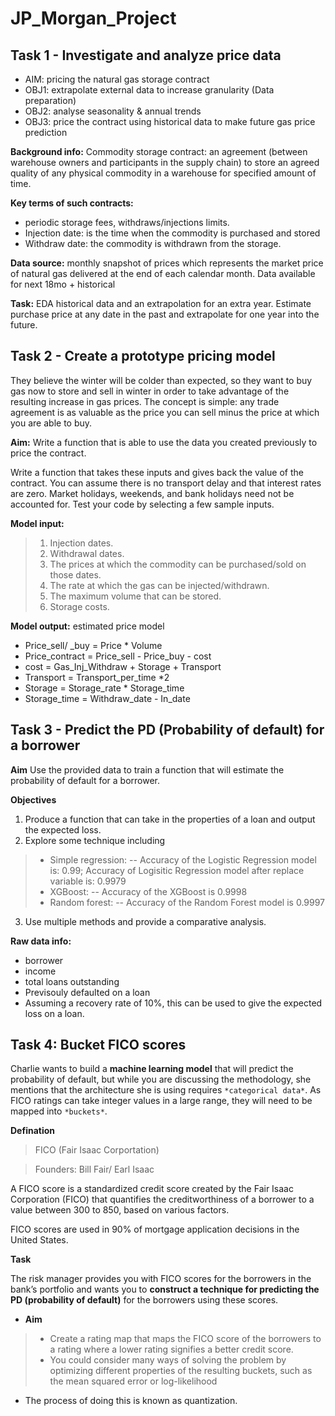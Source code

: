 # JP_Morgan_Project
## Task 1 - Investigate and analyze price data



* AIM: pricing the natural gas storage contract
* OBJ1: extrapolate external data to increase granularity (Data preparation)
* OBJ2: analyse seasonality & annual trends 
* OBJ3: price the contract using historical data to make future gas price prediction


**Background info:**
Commodity storage contract: an agreement (between warehouse owners and participants in the supply chain) to store an agreed quality of any physical commodity in a warehouse for specified amount of time.

**Key terms of such contracts:** 
*  periodic storage fees, withdraws/injections limits.
*  Injection date: is the time when the commodity is purchased and stored
*  Withdraw date: the commodity is withdrawn from the storage.

**Data source:** monthly snapshot of prices which represents the market price of natural gas delivered at the end of each calendar month.
Data available for next 18mo + historical

**Task:** EDA historical data and an extrapolation for an extra year.
Estimate purchase price at any date in the past and extrapolate for one year into the future.


## Task 2 - Create a prototype pricing model


They believe the winter will be colder than expected, so they want to buy gas now to store and sell in winter in order to take advantage of the resulting increase in gas prices.
The concept is simple: any trade agreement is as valuable as the price you can sell minus the price at which you are able to buy.


**Aim:** Write a function that is able to use the data you created previously to price the contract.

Write a function that takes these inputs and gives back the value of the contract. You can assume there is no transport delay and that interest rates are zero. Market holidays, weekends, and bank holidays need not be accounted for. Test your code by selecting a few sample inputs.

**Model input:**
>  1.   Injection dates.
>  2.   Withdrawal dates.
>  3.   The prices at which the commodity can be purchased/sold on those dates.
>  4.   The rate at which the gas can be injected/withdrawn.
>  5.   The maximum volume that can be stored.
>  6.   Storage costs.

**Model output:** estimated price model

- Price_sell/ _buy = Price * Volume
- Price_contract = Price_sell - Price_buy - cost
- cost = Gas_Inj_Withdraw + Storage + Transport
- Transport = Transport_per_time *2
- Storage = Storage_rate * Storage_time
- Storage_time = Withdraw_date - In_date

  

## Task 3 - Predict the PD (Probability of default) for a borrower

**Aim**
Use the provided data to train a function that will estimate the probability of default for a borrower.

**Objectives**
1. Produce a function that can take in the properties of a loan and output the  expected loss.
2. Explore some technique including
> * Simple regression: -- Accuracy of the Logistic Regression model is:  0.99; Accuracy of Logisitic Regression model after replace variable is: 0.9979 
> * XGBoost: -- Accuracy of the XGBoost is 0.9998
> * Random forest: -- Accuracy of the Random Forest model is 0.9997


3. Use multiple methods and provide a comparative analysis.

**Raw data info:**
- borrower
- income
- total loans outstanding
- Previsouly defaulted on a loan
- Assuming a recovery rate of 10%, this can be used to give the expected loss on a loan.

## Task 4: Bucket FICO scores

Charlie wants to build a **machine learning model** that will predict the probability of default, but while you are discussing the methodology, she mentions that the architecture she is using requires `*categorical data*`. As FICO ratings can take integer values in a large range, they will need to be mapped into `*buckets*`.

**Defination**

> FICO (Fair Isaac Corportation)

> Founders: Bill Fair/ Earl Isaac

A FICO score is a standardized credit score created by the Fair Isaac Corporation (FICO) that quantifies the creditworthiness of a borrower to a value between 300 to 850, based on various factors.

FICO scores are used in 90% of mortgage application decisions in the United States.

**Task**

The risk manager provides you with FICO scores for the borrowers in the bank’s portfolio and wants you to **construct a technique for predicting the PD (probability of default)** for the borrowers using these scores.

- **Aim**
> - Create a rating map that maps the FICO score of the borrowers to a rating where a lower rating signifies a better credit score.
> - You could consider many ways of solving the problem by optimizing different properties of the resulting buckets, such as the mean squared error or log-likelihood

* The process of doing this is known as quantization.
